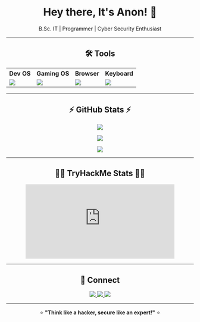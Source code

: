 <h1 align="center">Hey there, It's Anon! 👋</h1>
<p align="center">B.Sc. IT | Programmer | Cyber Security Enthusiast</p>

---

<h2 align="center">🛠 Tools</h2>

<div align="center">

<table>
  <tr>
    <th>Dev OS</th>
    <th>Gaming OS</th>
    <th>Browser</th>
    <th>Keyboard</th>
  </tr>
  <tr>
    <td><img src="https://img.shields.io/badge/Parrot%20OS-0F9D58?style=for-the-badge&logo=linux&logoColor=white"></td>
    <td><img src="https://img.shields.io/badge/Windows%2010-0078D6?style=for-the-badge&logo=windows&logoColor=white"></td>
    <td><img src="https://img.shields.io/badge/Brave-FF5722?style=for-the-badge&logo=brave&logoColor=white"></td>
    <td><img src="https://img.shields.io/badge/Redgear_Fizz_K617-1E90FF?style=for-the-badge"></td>
  </tr>
</table>

</div>

---

<h2 align="center">⚡ GitHub Stats ⚡</h2>

<p align="center">
  <img src="https://github-readme-streak-stats.herokuapp.com/?user=anonx31&theme=great-gatsby" />
</p>

<p align="center">
  <img src="https://github-readme-stats.vercel.app/api?username=anonx31&show_icons=true&theme=great-gatsby" />
</p>

<p align="center">
  <img src="https://github-readme-stats.vercel.app/api/top-langs/?username=anonx31&layout=compact&theme=great-gatsby" />
</p>

---

<h2 align="center">🏴‍☠️ TryHackMe Stats 🏴‍☠️</h2>

<p align="center">
  <iframe src="https://tryhackme.com/api/v2/badges/public-profile?userPublicId=1905838" style='border:none; width:400px; height:200px;'></iframe>
</p>

---

<h2 align="center">📡 Connect</h2>

<p align="center">
  <a href="https://www.linkedin.com/in/bobby-dsouza-63a5b633b">
    <img src="https://img.shields.io/badge/LinkedIn-blue?style=for-the-badge&logo=linkedin" />
  </a>
  <a href="https://instagram.com/anon_x_31">
    <img src="https://img.shields.io/badge/Instagram-%23E4405F.svg?style=for-the-badge&logo=Instagram&logoColor=white" />
  </a>
  <a href="mailto:bobbydsouza3102@gmail.com">
    <img src="https://img.shields.io/badge/Email-red?style=for-the-badge&logo=gmail&logoColor=white" />
  </a>
</p>

---

<p align="center">
  ⭐️ <strong>"Think like a hacker, secure like an expert!"</strong> ⭐️
</p>
